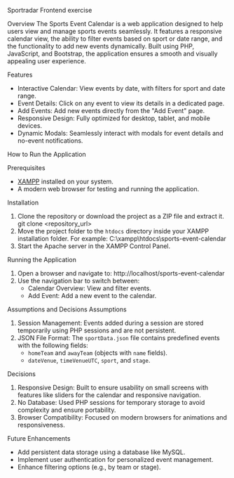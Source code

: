  Sportradar Frontend exercise

 Overview
The Sports Event Calendar is a web application designed to help users view and manage sports events seamlessly. It features a responsive calendar view, the ability to filter events based on sport or date range, and the functionality to add new events dynamically. Built using PHP, JavaScript, and Bootstrap, the application ensures a smooth and visually appealing user experience.

 Features
- Interactive Calendar: View events by date, with filters for sport and date range.
- Event Details: Click on any event to view its details in a dedicated page.
- Add Events: Add new events directly from the "Add Event" page.
- Responsive Design: Fully optimized for desktop, tablet, and mobile devices.
- Dynamic Modals: Seamlessly interact with modals for event details and no-event notifications.

 How to Run the Application

 Prerequisites
- [XAMPP](https://www.apachefriends.org/index.html) installed on your system.
- A modern web browser for testing and running the application.

 Installation
1. Clone the repository or download the project as a ZIP file and extract it.
   git clone <repository_url>
2. Move the project folder to the `htdocs` directory inside your XAMPP installation folder. For example:
   C:\xampp\htdocs\sports-event-calendar
3. Start the Apache server in the XAMPP Control Panel.

 Running the Application
1. Open a browser and navigate to:
   http://localhost/sports-event-calendar
2. Use the navigation bar to switch between:
   - Calendar Overview: View and filter events.
   - Add Event: Add a new event to the calendar.

 Assumptions and Decisions
 Assumptions
1. Session Management: Events added during a session are stored temporarily using PHP sessions and are not persistent.
2. JSON File Format: The `sportData.json` file contains predefined events with the following fields:
   - `homeTeam` and `awayTeam` (objects with `name` fields).
   - `dateVenue`, `timeVenueUTC`, `sport`, and `stage`.

 Decisions
1. Responsive Design: Built to ensure usability on small screens with features like sliders for the calendar and responsive navigation.
2. No Database: Used PHP sessions for temporary storage to avoid complexity and ensure portability.
3. Browser Compatibility: Focused on modern browsers for animations and responsiveness.

 Future Enhancements
- Add persistent data storage using a database like MySQL.
- Implement user authentication for personalized event management.
- Enhance filtering options (e.g., by team or stage).
